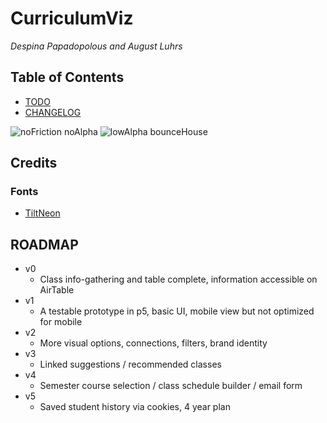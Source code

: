 # CurriculumViz

*Despina Papadopolous and August Luhrs*

## Table of Contents

- [TODO](./TODO.md)
- [CHANGELOG](./CHANGELOG.md)

![noFriction noAlpha](documentation/nodes_noFrictionAlpha.png)
![lowAlpha bounceHouse](documentation/nodes_bounceHouseLowAlpha.png)

## Credits

### Fonts

- [TiltNeon](https://fonts.google.com/specimen/Tilt+Neon)

## ROADMAP

- v0
  - Class info-gathering and table complete, information accessible on AirTable
- v1
  - A testable prototype in p5, basic UI, mobile view but not optimized for mobile
- v2
  - More visual options, connections, filters, brand identity
- v3
  - Linked suggestions / recommended classes
- v4
  - Semester course selection / class schedule builder / email form
- v5
  - Saved student history via cookies, 4 year plan